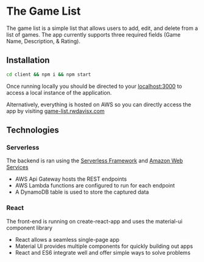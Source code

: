 # The Game List

The game list is a simple list that allows users to add, edit, and delete from a list of games.
The app currently supports three required fields (Game Name, Description, & Rating).

## Installation

```sh
cd client && npm i && npm start
```
Once running locally you should be directed to your [localhost:3000](http://localhost:3000/) to access a
local instance of the application.

Alternatively, everything is hosted on AWS so you can directly access the app by visiting [game-list.rwdavisx.com](http://game-list.rwdavisx.com/)

## Technologies
### Serverless
The backend is ran using the [Serverless Framework](https://serverless.com/) and [Amazon Web Services](https://aws.amazon.com/)
* AWS Api Gateway hosts the REST endpoints
* AWS Lambda functions are configured to run for each endpoint
* A DynamoDB table is used to store the captured data

### React
The front-end is running on create-react-app and uses the material-ui component library
* React allows a seamless single-page app
* Material UI provides multiple components for quickly building out apps
* React and ES6 integrate well and offer simple ways to solve problems